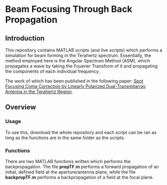 # Beam Focusing Through Back Propagation

## Introduction

This repository contains MATLAB scripts (and live scripts) which performs a simulation for beam forming in the Terahertz spectrum. Essentially, the method employed here is the Angular Spectrum Method (ASM), which propagates a wave by taking the Fouerier Transform of it and propagating the components of each individual frequency.

The work of which has been published in the following paper: [Spot Focusing Coma Correction by Linearly Polarized Dual-Transmitarray Antenna in the Terahertz Region](https://ieeexplore.ieee.org/document/10189182).

## Overview

### Usage

To use this, download the whole repository and each script can be ran as long as the functions are in the same folder as the scripts. 

### Functions

There are two MATLAB functions written which performs the backpropagation. The file **propTF.m** performs a forward propagation of an initial, defined field at the aperture/antenna plane, while the file **backpropTF.m** performs a backpropagation of a field at the focal plane.
